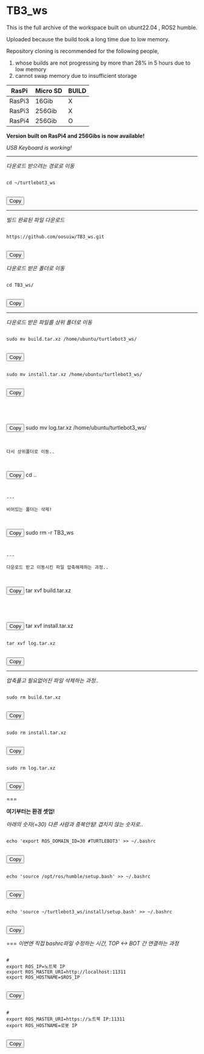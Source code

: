 # TB3_ws
This is the full archive of the workspace built on ubunt22.04 , ROS2 humble.   

Uploaded because the build took a long time due to low memory.  

Repository cloning is recommended for the following people,  

1. whose builds are not progressing by more than 28% in 5 hours due to low memory
2. cannot swap memory due to insufficient storage

| RasPi                | Micro SD                 | BUILD     |  
|----------------------|----------------------|----------------------|
| RasPi3                  | 16Gib                   | X      | 
| RasPi3                  | 256Gib                   | X       | 
| RasPi4                  | 256Gib                   | O       |

**Version built on RasPi4 and 256Gibs is now available!**

*USB Keyboard is working!*

---
*다운로드 받으려는 경로로 이동*
<pre>
<code id="code-block">
cd ~/turtlebot3_ws
</code>
</pre>
<button onclick="copyToClipboard()">Copy</button>

---
*빌드 완료된 파일 다운로드*
<pre>
<code id="code-block">
https://github.com/oosuiw/TB3_ws.git
</code>
</pre>
<button onclick="copyToClipboard()">Copy</button>

*다운로드 받은 폴더로 이동*
<pre>
<code id="code-block">
cd TB3_ws/
</code>
</pre>
<button onclick="copyToClipboard()">Copy</button>

---

*다운로드 받은 파일를 상위 폴더로 이동*
<pre>
<code id="code-block">
sudo mv build.tar.xz /home/ubuntu/turtlebot3_ws/
</code>
</pre>
<button onclick="copyToClipboard()">Copy</button>

<pre>
<code id="code-block">
sudo mv install.tar.xz /home/ubuntu/turtlebot3_ws/
</code>
</pre>
<button onclick="copyToClipboard()">Copy</button>

<pre>
<code id="code-block">

</code>
</pre>
<button onclick="copyToClipboard()">Copy</button>
sudo mv log.tar.xz /home/ubuntu/turtlebot3_ws/
<pre>
<code id="code-block">

다시 상위폴더로 이동..

</code>
</pre>
<button onclick="copyToClipboard()">Copy</button>
cd ..
<pre>
<code id="code-block">

---

비어있는 폴더는 삭제!
  
</code>
</pre>
<button onclick="copyToClipboard()">Copy</button>
sudo rm -r TB3_ws
<pre>
<code id="code-block">

---

다운로드 받고 이동시킨 파일 압축해제하는 과정..
  
</code>
</pre>
<button onclick="copyToClipboard()">Copy</button>
tar xvf build.tar.xz
<pre>
<code id="code-block">

</code>
</pre>
<button onclick="copyToClipboard()">Copy</button>
tar xvf install.tar.xz
<pre>
<code id="code-block">
tar xvf log.tar.xz
</code>
</pre>
<button onclick="copyToClipboard()">Copy</button>

---

*압축풀고 필요없어진 파일 삭제하는 과정..*

<pre>
<code id="code-block">
sudo rm build.tar.xz 
</code>
</pre>
<button onclick="copyToClipboard()">Copy</button>

<pre>
<code id="code-block">
sudo rm install.tar.xz 
</code>
</pre>
<button onclick="copyToClipboard()">Copy</button>

<pre>
<code id="code-block">
sudo rm log.tar.xz 
</code>
</pre>
<button onclick="copyToClipboard()">Copy</button>

===

**여기부터는 환경 셋업!**

*아래의 숫자(=30) 다른 사람과 중복안됨! 겹치지 않는 숫자로..*
<pre>
<code id="code-block">
echo 'export ROS_DOMAIN_ID=30 #TURTLEBOT3' >> ~/.bashrc 
</code>
</pre>
<button onclick="copyToClipboard()">Copy</button>


<pre>
<code id="code-block">
echo 'source /opt/ros/humble/setup.bash' >> ~/.bashrc
</code>
</pre>
<button onclick="copyToClipboard()">Copy</button>


<pre>
<code id="code-block">
echo 'source ~/turtlebot3_ws/install/setup.bash' >> ~/.bashrc
</code>
</pre>
<button onclick="copyToClipboard()">Copy</button>

===
*이번엔 직접 bashrc파일 수정하는 시간, TOP <-> BOT 간 연결하는 과정*

<pre>
<code id="code-block">
#<REMOTE PC = 노트북(TOP)>
export ROS_IP=노트북 IP
export ROS_MASTER_URI=http://localhost:11311
export ROS_HOSTNAME=$ROS_IP
</code>
</pre>
<button onclick="copyToClipboard()">Copy</button>

<pre>
<code id="code-block">
#<TurtleBot3 SBC, = 로봇(BOT)>
export ROS_MASTER_URI=https://노트북 IP:11311
export ROS_HOSTNAME=로봇 IP
</code>
</pre>
<button onclick="copyToClipboard()">Copy</button>


